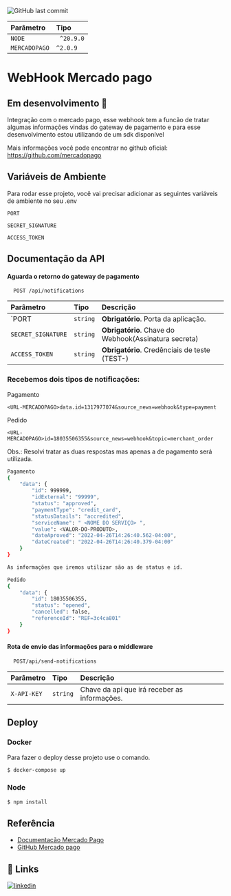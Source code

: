 
![GitHub last commit](https://img.shields.io/github/last-commit/Williamluqui/webhookMercadoPago)

| Parâmetro   | Tipo       |
| :---------- | :--------- | 
| `NODE`| ` ^20.9.0` | 
| `MERCADOPAGO` | `^2.0.9` | 


# WebHook Mercado pago

## Em desenvolvimento 🚧

Integração com o mercado pago, esse webhook tem a funcão de tratar algumas informações vindas do gateway de pagamento e para esse desenvolvimento estou utilizando de um sdk disponível

Mais informações você pode encontrar no github oficial: https://github.com/mercadopago 
## Variáveis de Ambiente

Para rodar esse projeto, você vai precisar adicionar as seguintes variáveis de ambiente no seu .env

`PORT`

`SECRET_SIGNATURE`

`ACCESS_TOKEN`


## Documentação da API

#### Aguarda o retorno do gateway de pagamento

```http
  POST /api/notifications
```

| Parâmetro   | Tipo       | Descrição                           |
| :---------- | :--------- | :---------------------------------- |
| `PORT | `string` | **Obrigatório**. Porta da aplicação. |
| `SECRET_SIGNATURE` | `string` | **Obrigatório**. Chave do Webhook(Assinatura secreta) |
| `ACCESS_TOKEN` | `string` | **Obrigatório**. Credênciais de teste (TEST-) |

### Recebemos dois tipos de notificações:
Pagamento
```http
<URL-MERCADOPAGO>data.id=1317977074&source_news=webhook&type=payment
```
Pedido
```http
<URL-MERCADOPAGO>id=18035506355&source_news=webhook&topic=merchant_order
```
Obs.: Resolvi tratar as duas respostas mas apenas a de pagamento será utilizada.
```bash
Pagamento
{
    "data": {
        "id": 999999,
        "idExternal": "99999",
        "status": "approved",
        "paymentType": "credit_card",
        "statusDatails": "accredited",
        "serviceName": " <NOME DO SERVIÇO> ",
        "value": <VALOR-DO-PRODUTO>,
        "dateAproved": "2022-04-26T14:26:40.562-04:00",
        "dateCreated": "2022-04-26T14:26:40.379-04:00"
    }
}

As informações que iremos utilizar são as de status e id.
```

```bash
Pedido
{
    "data": {
        "id": 18035506355,
        "status": "opened",
        "cancelled": false,
        "referenceId": "REF=3c4ca801"
    }
}
```
#### Rota de envio das informações para o middleware

```http
  POST/api/send-notifications
```

| Parâmetro   | Tipo       | Descrição                                   |
| :---------- | :--------- | :------------------------------------------ |
| `X-API-KEY`      | `string` | Chave da api que irá receber as informações.|




## Deploy

### Docker

Para fazer o deploy desse projeto use o comando.


```bash
$ docker-compose up
```

### Node 

```bash
$ npm install
```
## Referência

 - [Documentacão Mercado Pago](https://www.mercadopago.com.br/developers/pt/reference/preferences/_checkout_preferences/post)
 - [GitHub Mercado pago](https://github.com/mercadopago)
 


## 🔗 Links
[![linkedin](https://img.shields.io/badge/linkedin-0A66C2?style=for-the-badge&logo=linkedin&logoColor=white)](https://www.linkedin.com/in/wluqui/)


